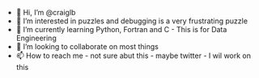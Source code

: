 - 👋 Hi, I’m @craiglb
- 👀 I’m interested in puzzles and debugging is a very frustrating puzzle
- 🌱 I’m currently learning Python, Fortran and C - This is for Data Engineering
- 💞️ I’m looking to collaborate on most things
- 📫 How to reach me - not sure abut this - maybe twitter - I wil work on this

<!---
craiglb/craiglb is a ✨ special ✨ repository because its `README.md` (this file) appears on your GitHub profile.
You can click the Preview link to take a look at your changes.
--->
